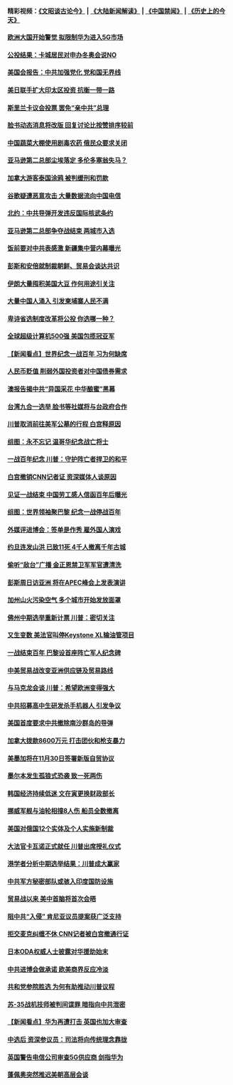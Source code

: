 #### 精彩视频：[《文昭谈古论今》](https://github.com/gfw-breaker/wenzhao/blob/master/README.md?t=11142132) | [《大陆新闻解读》](https://github.com/gfw-breaker/ntdtv-comedy/blob/master/README.md?t=11142132) | [《中国禁闻》](https://github.com/gfw-breaker/ntdtv-news/blob/master/README.md?t=11142132) | [《历史上的今天》](https://github.com/gfw-breaker/today-in-history/blob/master/README.md?t=11142132) 

#### [欧洲大国开始警觉 拟限制华为进入5G市场](../pages/nsc418/n10851814.md?t=11142132) 

#### [公投结果：卡城居民对申办冬奥会说NO](../pages/nsc418/n10851767.md?t=11142132) 

#### [美国会报告：中共加强党化 党和国无界线](../pages/nsc418/n10851682.md?t=11142132) 

#### [美日联手扩大印太区投资 抗衡一带一路](../pages/nsc418/n10851269.md?t=11142132) 

#### [斯里兰卡议会投票 罢免“亲中共”总理](../pages/nsc418/n10850871.md?t=11142132) 

#### [脸书动态消息将改版 回复讨论比按赞排序较前](../pages/nsc418/n10851244.md?t=11142132) 

#### [中国蔬菜大棚使用剧毒农药 俄民众要求关闭](../pages/nsc418/n10850450.md?t=11142132) 

#### [亚马逊第二总部尘埃落定 多伦多塞翁失马？](../pages/nsc418/n10850602.md?t=11142132) 

#### [加拿大游客泰国涂鸦 被判缓刑和罚款](../pages/nsc418/n10850561.md?t=11142132) 

#### [谷歌疑遭恶意攻击 大量数据流向中国电信](../pages/nsc418/n10849651.md?t=11142132) 

#### [北约：中共导弹开发违反国际核武条约](../pages/nsc418/n10849551.md?t=11142132) 

#### [亚马逊第二总部争夺战结束 两城市入选](../pages/nsc418/n10849466.md?t=11142132) 

#### [饭前要对中共表感激 新疆集中营内幕曝光](../pages/nsc418/n10849239.md?t=11142132) 

#### [彭斯和安倍就制裁朝鲜、贸易会谈达共识](../pages/nsc418/n10848907.md?t=11142132) 

#### [伊朗大量囤积美国大豆 作何用途引关注](../pages/nsc418/n10848059.md?t=11142132) 

#### [大量中国人涌入 引发柬埔寨人民不满](../pages/nsc418/n10848622.md?t=11142132) 

#### [卑诗省选制度改革将公投 你选哪一种？](../pages/nsc418/n10847526.md?t=11142132) 

#### [全球超级计算机500强 美国包揽冠亚军](../pages/nsc418/n10847488.md?t=11142132) 

#### [【新闻看点】世界纪念一战百年 习为何缺席](../pages/nsc418/n10847292.md?t=11142132) 

#### [人民币贬值 削弱外国投资者对中国债券需求](../pages/nsc418/n10847506.md?t=11142132) 

#### [澳报告揭中共“异国采花 中华酿蜜”黑幕](../pages/nsc418/n10846837.md?t=11142132) 

#### [台湾九合一选举 脸书等社媒将与台政府合作](../pages/nsc418/n10847211.md?t=11142132) 

#### [川普取消前往美军公墓的行程 白宫释原因](../pages/nsc418/n10846670.md?t=11142132) 

#### [组图：永不忘记 温哥华纪念战亡将士](../pages/nsc418/n10845683.md?t=11142132) 

#### [一战百年纪念 川普：守护阵亡者捍卫的和平](../pages/nsc418/n10845450.md?t=11142132) 

#### [白宫撤销CNN记者证 资深媒体人谈原因](../pages/nsc418/n10845359.md?t=11142132) 

#### [见证一战结束 中国劳工感人信函百年后曝光](../pages/nsc418/n10845223.md?t=11142132) 

#### [组图：世界领袖聚巴黎 纪念一战停战百年](../pages/nsc418/n10845047.md?t=11142132) 

#### [外媒评进博会：签单是作秀 雇外国人演戏](../pages/nsc418/n10844281.md?t=11142132) 

#### [约旦连发山洪 已致11死 4千人撤离千年古城](../pages/nsc418/n10844615.md?t=11142132) 

#### [偷听“敌台”广播 金正恩禁卫军军官遭清洗](../pages/nsc418/n10844353.md?t=11142132) 

#### [彭斯周日访亚洲 将在APEC峰会上发表演讲](../pages/nsc418/n10844075.md?t=11142132) 

#### [加州山火污染空气 多个城市开始发放面罩](../pages/nsc418/n10844214.md?t=11142132) 

#### [佛州中期选举重新计票 川普：密切关注](../pages/nsc418/n10843995.md?t=11142132) 

#### [又生变数 美法官叫停Keystone XL输油管项目](../pages/nsc418/n10843752.md?t=11142132) 

#### [一战结束百年 巴黎设首座阵亡军人纪念碑](../pages/nsc418/n10843698.md?t=11142132) 

#### [中美贸易战改变亚洲供应链及贸易路线](../pages/nsc418/n10843491.md?t=11142132) 

#### [与马克龙会谈 川普：希望欧洲变得强大](../pages/nsc418/n10843329.md?t=11142132) 

#### [中共招募高中生研发杀手机器人 引发争议](../pages/nsc418/n10842419.md?t=11142132) 

#### [美国首度要求中共撤除南沙群岛的导弹](../pages/nsc418/n10842945.md?t=11142132) 

#### [加拿大拨款8600万元 打击团伙和枪支暴力](../pages/nsc418/n10842249.md?t=11142132) 

#### [美墨加将在11月30日签署新版自贸协议](../pages/nsc418/n10841572.md?t=11142132) 

#### [墨尔本发生孤狼式恐袭 致一死两伤](../pages/nsc418/n10840893.md?t=11142132) 

#### [韩国经济持续低迷 文在寅更换财政部长](../pages/nsc418/n10839960.md?t=11142132) 

#### [挪威军舰与油轮相撞8人伤 船员全数撤离](../pages/nsc418/n10841146.md?t=11142132) 

#### [美国对俄国12个实体及个人实施新制裁](../pages/nsc418/n10841109.md?t=11142132) 

#### [大法官卡瓦诺正式就任 川普出席授礼仪式](../pages/nsc418/n10840367.md?t=11142132) 

#### [港学者分析中期选举结果：川普成大赢家](../pages/nsc418/n10840095.md?t=11142132) 

#### [中共军方秘密部队或骇入印度国防设施](../pages/nsc418/n10839561.md?t=11142132) 

#### [贸易战以来 美中首脑将首次会晤](../pages/nsc418/n10839071.md?t=11142132) 

#### [阻中共“入侵” 肯尼亚议员提案获广泛支持](../pages/nsc418/n10839184.md?t=11142132) 

#### [拒交麦克纠缠不休 CNN记者被白宫撤通行证](../pages/nsc418/n10838526.md?t=11142132) 

#### [日本ODA权威人士披露对华援助始末](../pages/nsc418/n10838064.md?t=11142132) 

#### [中共进博会做承诺 欧美商界反应冷淡](../pages/nsc418/n10837102.md?t=11142132) 

#### [共和党参院胜选 为何有助推动川普议程](../pages/nsc418/n10836979.md?t=11142132) 

#### [苏-35战机技师被判间谍罪 暗指向中共泄密](../pages/nsc418/n10837017.md?t=11142132) 

#### [【新闻看点】华为再遭打击 英国也加大审查](../pages/nsc418/n10836745.md?t=11142132) 

#### [中选后 资深参议员：司法将向传统理念靠拢](../pages/nsc418/n10836636.md?t=11142132) 

#### [英国警告电信公司审查5G供应商 剑指华为](../pages/nsc418/n10836577.md?t=11142132) 

#### [蓬佩奥突然推迟美朝高层会谈](../pages/nsc418/n10836329.md?t=11142132) 

